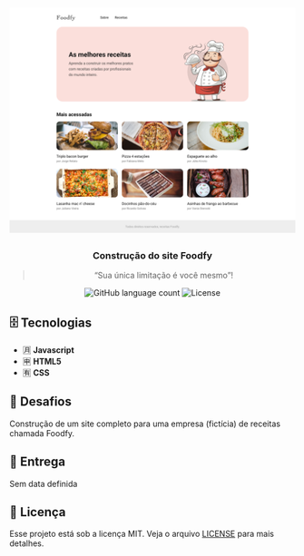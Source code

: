 <h1 align="center">
    <img alt="Launchbase" src="home.png" width="650px" />
</h1>

<h3 align="center">
  Construção do site Foodfy
</h3>

<blockquote align="center">“Sua única limitação é você mesmo”!</blockquote>

<p align="center">
  <img alt="GitHub language count" src="https://img.shields.io/github/languages/count/rocketseat/bootcamp-launchbase-desafios-01?color=%23F7DF1E">

  <img alt="License" src="https://img.shields.io/badge/license-MIT-%23F7DF1E">
</p>

## 🗄 Tecnologias

- :u6708: **Javascript**
- :u7533: **HTML5**
- :u6709: **CSS**

## 🚀 Desafios

Construção de um site completo para uma empresa (fictícia) de receitas chamada Foodfy.

## 📅 Entrega

Sem data definida

## 📝 Licença

Esse projeto está sob a licença MIT. Veja o arquivo [LICENSE](LICENSE.md) para mais detalhes.